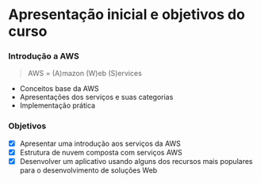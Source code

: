 # Apresentação inicial e objetivos do curso

### Introdução a AWS

> AWS = (A)mazon (W)eb (S)ervices

* Conceitos base da AWS
* Apresentações dos serviços e suas categorias
* Implementação prática 

### Objetivos

- [X] Apresentar uma introdução aos serviços da AWS
- [X] Estrutura de nuvem composta com serviços AWS
- [X] Desenvolver um aplicativo usando alguns dos recursos mais populares para o desenvolvimento de soluções Web